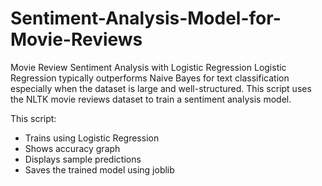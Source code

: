 # Sentiment-Analysis-Model-for-Movie-Reviews
Movie Review Sentiment Analysis with Logistic Regression
Logistic Regression typically outperforms Naive Bayes for text classification
especially when the dataset is large and well-structured.
This script uses the NLTK movie reviews dataset to train a sentiment analysis model.

This script:
- Trains using Logistic Regression
- Shows accuracy graph
- Displays sample predictions
- Saves the trained model using joblib

